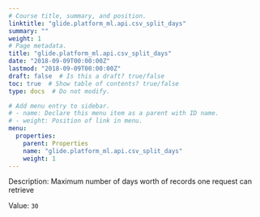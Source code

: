 ```yaml
---
# Course title, summary, and position.
linktitle: "glide.platform_ml.api.csv_split_days"
summary: ""
weight: 1
# Page metadata.
title: "glide.platform_ml.api.csv_split_days"
date: "2018-09-09T00:00:00Z"
lastmod: "2018-09-09T00:00:00Z"
draft: false  # Is this a draft? true/false
toc: true  # Show table of contents? true/false
type: docs  # Do not modify.

# Add menu entry to sidebar.
# - name: Declare this menu item as a parent with ID name.
# - weight: Position of link in menu.
menu:
  properties:
    parent: Properties
    name: "glide.platform_ml.api.csv_split_days"
    weight: 1
---
```


Description: Maximum number of days worth of records one request can retrieve


Value: `30`